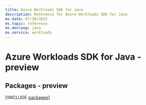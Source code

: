 ```yaml
---
title: Azure Workloads SDK for Java
description: Reference for Azure Workloads SDK for Java
ms.date: 07/30/2025
ms.topic: reference
ms.devlang: java
ms.service: workloads
---
```

# Azure Workloads SDK for Java - preview
## Packages - preview
[!INCLUDE [packages](workloads-index.md)]
